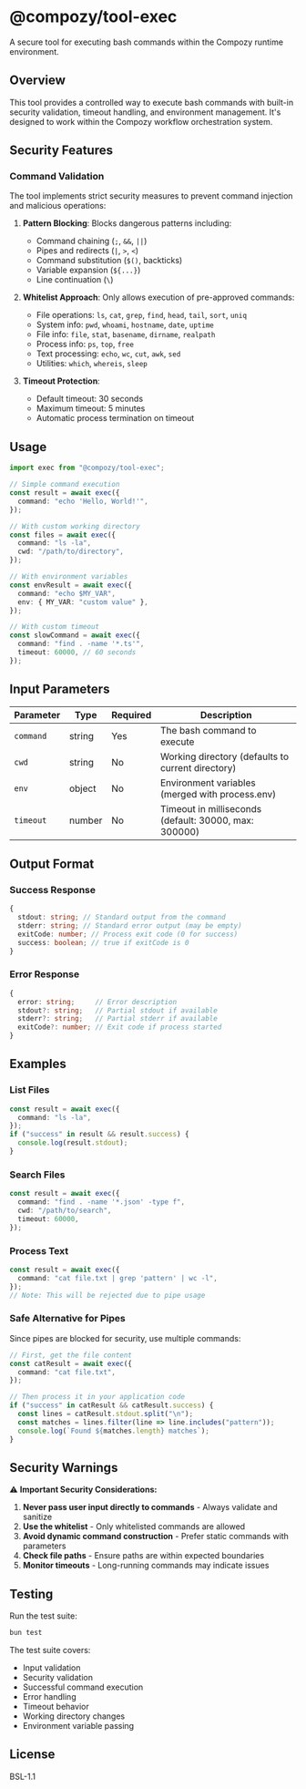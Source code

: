 # @compozy/tool-exec

A secure tool for executing bash commands within the Compozy runtime environment.

## Overview

This tool provides a controlled way to execute bash commands with built-in security validation, timeout handling, and environment management. It's designed to work within the Compozy workflow orchestration system.

## Security Features

### Command Validation

The tool implements strict security measures to prevent command injection and malicious operations:

1. **Pattern Blocking**: Blocks dangerous patterns including:
   - Command chaining (`;`, `&&`, `||`)
   - Pipes and redirects (`|`, `>`, `<`)
   - Command substitution (`$()`, backticks)
   - Variable expansion (`${...}`)
   - Line continuation (`\`)

2. **Whitelist Approach**: Only allows execution of pre-approved commands:
   - File operations: `ls`, `cat`, `grep`, `find`, `head`, `tail`, `sort`, `uniq`
   - System info: `pwd`, `whoami`, `hostname`, `date`, `uptime`
   - File info: `file`, `stat`, `basename`, `dirname`, `realpath`
   - Process info: `ps`, `top`, `free`
   - Text processing: `echo`, `wc`, `cut`, `awk`, `sed`
   - Utilities: `which`, `whereis`, `sleep`

3. **Timeout Protection**:
   - Default timeout: 30 seconds
   - Maximum timeout: 5 minutes
   - Automatic process termination on timeout

## Usage

```typescript
import exec from "@compozy/tool-exec";

// Simple command execution
const result = await exec({
  command: "echo 'Hello, World!'",
});

// With custom working directory
const files = await exec({
  command: "ls -la",
  cwd: "/path/to/directory",
});

// With environment variables
const envResult = await exec({
  command: "echo $MY_VAR",
  env: { MY_VAR: "custom value" },
});

// With custom timeout
const slowCommand = await exec({
  command: "find . -name '*.ts'",
  timeout: 60000, // 60 seconds
});
```

## Input Parameters

| Parameter | Type   | Required | Description                                           |
| --------- | ------ | -------- | ----------------------------------------------------- |
| `command` | string | Yes      | The bash command to execute                           |
| `cwd`     | string | No       | Working directory (defaults to current directory)     |
| `env`     | object | No       | Environment variables (merged with process.env)       |
| `timeout` | number | No       | Timeout in milliseconds (default: 30000, max: 300000) |

## Output Format

### Success Response

```typescript
{
  stdout: string; // Standard output from the command
  stderr: string; // Standard error output (may be empty)
  exitCode: number; // Process exit code (0 for success)
  success: boolean; // true if exitCode is 0
}
```

### Error Response

```typescript
{
  error: string;     // Error description
  stdout?: string;   // Partial stdout if available
  stderr?: string;   // Partial stderr if available
  exitCode?: number; // Exit code if process started
}
```

## Examples

### List Files

```typescript
const result = await exec({
  command: "ls -la",
});
if ("success" in result && result.success) {
  console.log(result.stdout);
}
```

### Search Files

```typescript
const result = await exec({
  command: "find . -name '*.json' -type f",
  cwd: "/path/to/search",
  timeout: 60000,
});
```

### Process Text

```typescript
const result = await exec({
  command: "cat file.txt | grep 'pattern' | wc -l",
});
// Note: This will be rejected due to pipe usage
```

### Safe Alternative for Pipes

Since pipes are blocked for security, use multiple commands:

```typescript
// First, get the file content
const catResult = await exec({
  command: "cat file.txt",
});

// Then process it in your application code
if ("success" in catResult && catResult.success) {
  const lines = catResult.stdout.split("\n");
  const matches = lines.filter(line => line.includes("pattern"));
  console.log(`Found ${matches.length} matches`);
}
```

## Security Warnings

⚠️ **Important Security Considerations:**

1. **Never pass user input directly to commands** - Always validate and sanitize
2. **Use the whitelist** - Only whitelisted commands are allowed
3. **Avoid dynamic command construction** - Prefer static commands with parameters
4. **Check file paths** - Ensure paths are within expected boundaries
5. **Monitor timeouts** - Long-running commands may indicate issues

## Testing

Run the test suite:

```bash
bun test
```

The test suite covers:

- Input validation
- Security validation
- Successful command execution
- Error handling
- Timeout behavior
- Working directory changes
- Environment variable passing

## License

BSL-1.1
